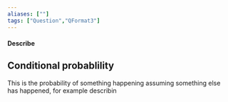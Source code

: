 ```yaml
---
aliases: [""]
tags: ["Question","QFormat3"]
---
```


#### Describe
## Conditional probablility
This is the probability of something happening assuming something else has happened, for example describin
